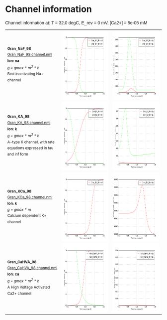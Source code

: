 Channel information
===================
    
<p style="font-family:arial">Channel information at: T = 32.0 degC, E_rev = 0 mV, [Ca2+] = 5e-05 mM</p>

<table>
    <tr>
<td width="120px">
            <sup><b>Gran_NaF_98</b><br/>
            <a href="../Gran_NaF_98.channel.nml">Gran_NaF_98.channel.nml</a><br/>
            <b>Ion: na</b><br/>
            <i>g = gmax * m<sup>3</sup> * h </i><br/>
            Fast inactivating Na+ channel</sup>
</td>
<td>
<a href="Gran_NaF_98.inf.png"><img alt="Gran_NaF_98 steady state" src="Gran_NaF_98.inf.png" height="220"/></a>
</td>
<td>
<a href="Gran_NaF_98.tau.png"><img alt="Gran_NaF_98 time course" src="Gran_NaF_98.tau.png" height="220"/></a>
</td>
</tr>
    <tr>
<td width="120px">
            <sup><b>Gran_KA_98</b><br/>
            <a href="../Gran_KA_98.channel.nml">Gran_KA_98.channel.nml</a><br/>
            <b>Ion: k</b><br/>
            <i>g = gmax * m<sup>3</sup> * h </i><br/>
            A-type K channel, with rate equations expressed in tau and inf form</sup>
</td>
<td>
<a href="Gran_KA_98.inf.png"><img alt="Gran_KA_98 steady state" src="Gran_KA_98.inf.png" height="220"/></a>
</td>
<td>
<a href="Gran_KA_98.tau.png"><img alt="Gran_KA_98 time course" src="Gran_KA_98.tau.png" height="220"/></a>
</td>
</tr>
    <tr>
<td width="120px">
            <sup><b>Gran_KCa_98</b><br/>
            <a href="../Gran_KCa_98.channel.nml">Gran_KCa_98.channel.nml</a><br/>
            <b>Ion: k</b><br/>
            <i>g = gmax * m </i><br/>
            Calcium dependent K+ channel</sup>
</td>
<td>
<a href="Gran_KCa_98.inf.png"><img alt="Gran_KCa_98 steady state" src="Gran_KCa_98.inf.png" height="220"/></a>
</td>
<td>
<a href="Gran_KCa_98.tau.png"><img alt="Gran_KCa_98 time course" src="Gran_KCa_98.tau.png" height="220"/></a>
</td>
</tr>
    <tr>
<td width="120px">
            <sup><b>Gran_CaHVA_98</b><br/>
            <a href="../Gran_CaHVA_98.channel.nml">Gran_CaHVA_98.channel.nml</a><br/>
            <b>Ion: ca</b><br/>
            <i>g = gmax * m<sup>2</sup> * h </i><br/>
            A High Voltage Activated Ca2+ channel</sup>
</td>
<td>
<a href="Gran_CaHVA_98.inf.png"><img alt="Gran_CaHVA_98 steady state" src="Gran_CaHVA_98.inf.png" height="220"/></a>
</td>
<td>
<a href="Gran_CaHVA_98.tau.png"><img alt="Gran_CaHVA_98 time course" src="Gran_CaHVA_98.tau.png" height="220"/></a>
</td>
</tr>
</table>

